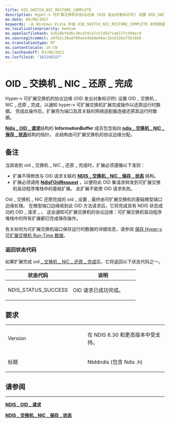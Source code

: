 ```yaml
---
title: OID_SWITCH_NIC_RESTORE_COMPLETE
description: Hyper-v 可扩展交换机的协议边缘 (OID 发出对象标识符) 设置 OID_SWITCH_NIC_RESTORE_COMPLETE 请求，以通知 Hyper-v 可扩展交换机扩展完成操作以还原运行时数据。
ms.date: 08/08/2017
keywords: -从 Windows Vista 开始 OID_SWITCH_NIC_RESTORE_COMPLETE 的网络驱动程序
ms.localizationpriority: medium
ms.openlocfilehash: b2b28bf6d6c38cd7dca7c57d9271a6177c594ec9
ms.sourcegitcommit: a9fb2c30adf09ee24de8e68ac1bc6326ef3616b8
ms.translationtype: MT
ms.contentlocale: zh-CN
ms.lasthandoff: 03/06/2021
ms.locfileid: "102248157"
---
```

# <a name="oid_switch_nic_restore_complete"></a>OID \_ 交换机 \_ NIC \_ 还原 \_ 完成


Hyper-v 可扩展交换机的协议边缘 (OID 发出对象标识符) 设置 OID \_ 交换机 \_ NIC \_ 还原 \_ 完成，以通知 hyper-v 可扩展交换机扩展完成操作以还原运行时数据。 完成此操作后，扩展将为端口及其关联的网络适配器连接还原其运行时数据。

[**Ndis \_ OID \_ 请求**](/windows-hardware/drivers/ddi/oidrequest/ns-oidrequest-ndis_oid_request)结构的 **InformationBuffer** 成员包含指向 [**ndis \_ 交换机 \_ NIC \_ 保存 \_ 状态**](/windows-hardware/drivers/ddi/ntddndis/ns-ntddndis-_ndis_switch_nic_save_state)结构的指针。 此结构由可扩展交换机的协议边缘分配。

<a name="remarks"></a>备注
-------

当其收到 oid \_ 交换机 \_ NIC \_ 还原 \_ 完成时，扩展必须遵循以下准则：

-   扩展不得修改与 OID 请求关联的 [**NDIS \_ 交换机 \_ NIC \_ 保存 \_ 状态**](/windows-hardware/drivers/ddi/ntddndis/ns-ntddndis-_ndis_switch_nic_save_state) 结构。
-   扩展必须调用 [**NdisFOidRequest**](/windows-hardware/drivers/ddi/ndis/nf-ndis-ndisfoidrequest) ，以便将此 OID 集请求转发到可扩展交换机驱动程序堆栈中的基础扩展。 此扩展不能使 OID 请求失败。

Oid \_ 交换机 \_ NIC 还原完成的 oid \_ 设置 \_ 最终由可扩展交换机的基础微型端口边缘处理。 在微型端口边缘收到此 OID 方法请求后，它将完成具有 NDIS 状态成功的 OID \_ 请求 \_ 。 这会通知可扩展交换机的协议边缘：可扩展交换机驱动程序堆栈中的所有扩展都已完成保存操作。

有关如何为可扩展交换机端口保存运行时数据的详细信息，请参阅 [保存 Hyper-v 可扩展交换机 Run-Time 数据](./managing-hyper-v-extensible-switch-run-time-data.md)。

### <a name="return-status-codes"></a>返回状态代码

如果扩展完成 oid [ \_ 交换机 \_ NIC \_ 还原 \_ 完成](oid-switch-nic-restore.md)后，它将返回以下状态代码之一。

<table>
<colgroup>
<col width="50%" />
<col width="50%" />
</colgroup>
<thead>
<tr class="header">
<th>状态代码</th>
<th>说明</th>
</tr>
</thead>
<tbody>
<tr class="odd">
<td><p>NDIS_STATUS_SUCCESS</p></td>
<td><p>OID 请求已成功完成。</p></td>
</tr>
</tbody>
</table>

 

<a name="requirements"></a>要求
------------

<table>
<colgroup>
<col width="50%" />
<col width="50%" />
</colgroup>
<tbody>
<tr class="odd">
<td><p>Version</p></td>
<td><p>在 NDIS 6.30 和更高版本中受支持。</p></td>
</tr>
<tr class="even">
<td><p>标题</p></td>
<td>Ntddndis (包含 Ndis .h) </td>
</tr>
</tbody>
</table>

## <a name="see-also"></a>请参阅


****
[**NDIS \_ OID \_ 请求**](/windows-hardware/drivers/ddi/oidrequest/ns-oidrequest-ndis_oid_request)

[**NDIS \_ 交换机 \_ NIC \_ 保存 \_ 状态**](/windows-hardware/drivers/ddi/ntddndis/ns-ntddndis-_ndis_switch_nic_save_state)

 

